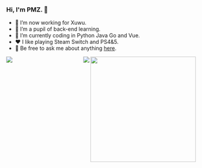 ### Hi, I'm PMZ. 👋

- 🔭 I’m now working for Xuwu.
- 🌱 I’m a pupil of back-end learning. 
- 🤔 I’m currently coding in Python Java  Go and Vue.
- ❤️ I like playing Steam Switch and PS4&5.
- 💬 Be free to ask me about anything [here](https://github.com/awesome33rabbit/awesome33rabbit/issues).
<img align="right" height="280" src="https://pic2.zhimg.com/v2-28020003d4a493c78d8202ba6c35f179_b.webp">
<img align="left" src="https://github-readme-stats.vercel.app/api?username=awesome33rabbit&show_icons=true&hide_border=true&theme=synthwave">
<img align="right" src="https://github-readme-stats.vercel.app/api/top-langs/?username=awesome33rabbit&hide_border=true">
</div>

